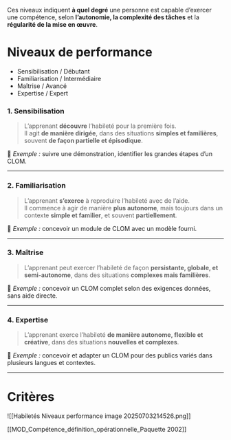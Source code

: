 
Ces niveaux indiquent **à quel degré** une personne est capable d’exercer une compétence, selon **l’autonomie, la complexité des tâches** et la **régularité de la mise en œuvre**.

# **Niveaux de performance**

- Sensibilisation  / Débutant
- Familiarisation  / Intermédiaire
- Maîtrise  / Avancé
- Expertise  /  Expert


### 1. **Sensibilisation**

> L’apprenant **découvre** l’habileté pour la première fois.  
> Il agit **de manière dirigée**, dans des situations **simples et familières**, souvent **de façon partielle et épisodique**.

🧩 _Exemple :_ suivre une démonstration, identifier les grandes étapes d’un CLOM.

---

### 2. **Familiarisation**

> L’apprenant **s’exerce** à reproduire l’habileté avec de l’aide.  
> Il commence à agir de manière **plus autonome**, mais toujours dans un contexte **simple et familier**, et souvent **partiellement**.

🧩 _Exemple :_ concevoir un module de CLOM avec un modèle fourni.

---

### 3. **Maîtrise**

> L’apprenant peut exercer l’habileté de façon **persistante, globale, et semi-autonome**, dans des situations **complexes mais familières**.

🧩 _Exemple :_ concevoir un CLOM complet selon des exigences données, sans aide directe.

---

### 4. **Expertise**

> L’apprenant exerce l’habileté **de manière autonome, flexible et créative**, dans des situations **nouvelles et complexes**.

🧩 _Exemple :_ concevoir et adapter un CLOM pour des publics variés dans plusieurs langues et contextes.

---
# Critères
![[Habiletés Niveaux performance image 20250703214526.png]]


[[MOD_Compétence_définition_opérationnelle_Paquette 2002]]
